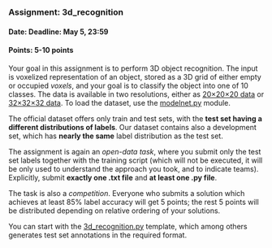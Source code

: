 ### Assignment: 3d_recognition
#### Date: Deadline: May 5, 23:59
#### Points: 5-10 points

Your goal in this assignment is to perform 3D object recognition. The input
is voxelized representation of an object, stored as a 3D grid of either empty
or occupied _voxels_, and your goal is to classify the object into one of
10 classes. The data is available in two resolutions, either as
[20×20×20 data](https://ufal.mff.cuni.cz/~straka/courses/npfl114/1819/demos/modelnet20.html)
or [32×32×32 data](https://ufal.mff.cuni.cz/~straka/courses/npfl114/1718/modelnet32.html).
To load the dataset, use the
[modelnet.py](https://github.com/ufal/npfl114/tree/master/labs/08/modelnet.py) module.

The official dataset offers only train and test sets, with the **test set having
a different distributions of labels**. Our dataset contains also a development
set, which has **nearly the same** label distribution as the test set.

The assignment is again an _open-data task_, where you submit only the test set labels
together with the training script (which will not be executed, it will be
only used to understand the approach you took, and to indicate teams).
Explicitly, submit **exactly one .txt file** and **at least one .py file**.

The task is also a _competition_. Everyone who submits a solution which achieves
at least 85% label accuracy will get 5 points; the rest 5 points will be distributed
depending on relative ordering of your solutions.

You can start with the
[3d_recognition.py](https://github.com/ufal/npfl114/tree/master/labs/08/3d_recognition.py)
template, which among others generates test set annotations in the required format.
